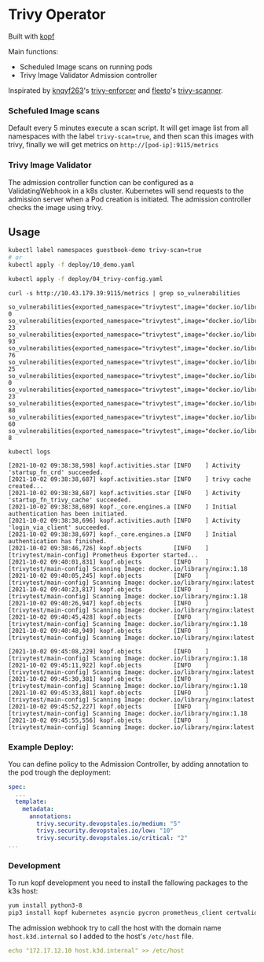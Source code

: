 # Trivy Operator

Built with [kopf](https://github.com/nolar/kopf)

Main functions:

* Scheduled Image scans on running pods
* Trivy Image Validator Admission controller

Inspirated by [knqyf263](https://github.com/knqyf263)'s [trivy-enforcer](https://github.com/aquasecurity/trivy-enforcer) and [fleeto](https://github.com/fleeto)'s [trivy-scanner](https://github.com/fleeto/trivy-scanner).

### Schefuled Image scans
Default every 5 minutes execute a scan script. It will get image list from all namespaces with the label `trivy-scan=true`, and then scan this images with trivy, finally we will get metrics on `http://[pod-ip]:9115/metrics`

### Trivy Image Validator
The admission controller function can be configured as a ValidatingWebhook in a k8s cluster. Kubernetes will send requests to the admission server when a Pod creation is initiated. The admission controller checks the image using trivy.


## Usage

```bash
kubectl label namespaces guestbook-demo trivy-scan=true
# or
kubectl apply -f deploy/10_demo.yaml

kubectl apply -f deploy/04_trivy-config.yaml
```

~~~text
curl -s http://10.43.179.39:9115/metrics | grep so_vulnerabilities

so_vulnerabilities{exported_namespace="trivytest",image="docker.io/library/nginx:1.18",severity="UNKNOWN"} 0
so_vulnerabilities{exported_namespace="trivytest",image="docker.io/library/nginx:1.18",severity="LOW"} 23
so_vulnerabilities{exported_namespace="trivytest",image="docker.io/library/nginx:1.18",severity="MEDIUM"} 93
so_vulnerabilities{exported_namespace="trivytest",image="docker.io/library/nginx:1.18",severity="HIGH"} 76
so_vulnerabilities{exported_namespace="trivytest",image="docker.io/library/nginx:1.18",severity="CRITICAL"} 25
so_vulnerabilities{exported_namespace="trivytest",image="docker.io/library/nginx:latest",severity="UNKNOWN"} 0
so_vulnerabilities{exported_namespace="trivytest",image="docker.io/library/nginx:latest",severity="LOW"} 23
so_vulnerabilities{exported_namespace="trivytest",image="docker.io/library/nginx:latest",severity="MEDIUM"} 88
so_vulnerabilities{exported_namespace="trivytest",image="docker.io/library/nginx:latest",severity="HIGH"} 60
so_vulnerabilities{exported_namespace="trivytest",image="docker.io/library/nginx:latest",severity="CRITICAL"} 8
~~~


~~~text
kubectl logs 

[2021-10-02 09:38:38,598] kopf.activities.star [INFO    ] Activity 'startup_fn_crd' succeeded.
[2021-10-02 09:38:38,687] kopf.activities.star [INFO    ] trivy cache created...
[2021-10-02 09:38:38,687] kopf.activities.star [INFO    ] Activity 'startup_fn_trivy_cache' succeeded.
[2021-10-02 09:38:38,689] kopf._core.engines.a [INFO    ] Initial authentication has been initiated.
[2021-10-02 09:38:38,696] kopf.activities.auth [INFO    ] Activity 'login_via_client' succeeded.
[2021-10-02 09:38:38,697] kopf._core.engines.a [INFO    ] Initial authentication has finished.
[2021-10-02 09:38:46,726] kopf.objects         [INFO    ] [trivytest/main-config] Prometheus Exporter started...
[2021-10-02 09:40:01,831] kopf.objects         [INFO    ] [trivytest/main-config] Scanning Image: docker.io/library/nginx:1.18
[2021-10-02 09:40:05,245] kopf.objects         [INFO    ] [trivytest/main-config] Scanning Image: docker.io/library/nginx:latest
[2021-10-02 09:40:23,817] kopf.objects         [INFO    ] [trivytest/main-config] Scanning Image: docker.io/library/nginx:1.18
[2021-10-02 09:40:26,947] kopf.objects         [INFO    ] [trivytest/main-config] Scanning Image: docker.io/library/nginx:latest
[2021-10-02 09:40:45,428] kopf.objects         [INFO    ] [trivytest/main-config] Scanning Image: docker.io/library/nginx:1.18
[2021-10-02 09:40:48,949] kopf.objects         [INFO    ] [trivytest/main-config] Scanning Image: docker.io/library/nginx:latest

[2021-10-02 09:45:08,229] kopf.objects         [INFO    ] [trivytest/main-config] Scanning Image: docker.io/library/nginx:1.18
[2021-10-02 09:45:11,922] kopf.objects         [INFO    ] [trivytest/main-config] Scanning Image: docker.io/library/nginx:latest
[2021-10-02 09:45:30,381] kopf.objects         [INFO    ] [trivytest/main-config] Scanning Image: docker.io/library/nginx:1.18
[2021-10-02 09:45:33,881] kopf.objects         [INFO    ] [trivytest/main-config] Scanning Image: docker.io/library/nginx:latest
[2021-10-02 09:45:52,227] kopf.objects         [INFO    ] [trivytest/main-config] Scanning Image: docker.io/library/nginx:1.18
[2021-10-02 09:45:55,556] kopf.objects         [INFO    ] [trivytest/main-config] Scanning Image: docker.io/library/nginx:latest
~~~

### Example Deploy:
You can define policy to the Admission Controller, by adding annotation to the pod trough the deployment:

```yaml
spec:
  ...
  template:
    metadata:
      annotations:
        trivy.security.devopstales.io/medium: "5"
        trivy.security.devopstales.io/low: "10"
        trivy.security.devopstales.io/critical: "2"
...
```

### Development

To run kopf development you need to install the fallowing packages to the k3s host:

```bash
yum install python3-8
pip3 install kopf kubernetes asyncio pycron prometheus_client certvalidator certbuilder
```

The admission webhook try to call the host with the domain name `host.k3d.internal` so I added to the host's `/etc/host` file.

```yaml
echo "172.17.12.10 host.k3d.internal" >> /etc/host
```